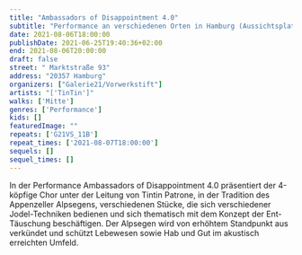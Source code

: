 ```yaml
---
title: "Ambassadors of Disappointment 4.0"
subtitle: "Performance an verschiedenen Orten in Hamburg (Aussichtsplattformen, Balkone, Dächer)"
date: 2021-08-06T18:00:00
publishDate: 2021-06-25T19:40:36+02:00
end: 2021-08-06T20:00:00
draft: false
street: " Marktstraße 93"
address: "20357 Hamburg"
organizers: ["Galerie21/Vorwerkstift"]
artists: "['TinTin']"
walks: ['Mitte']
genres: ['Performance']
kids: []
featuredImage: ""
repeats: ['G21VS_11B']
repeat_times: ['2021-08-07T18:00:00']
sequels: []
sequel_times: []
---
```


In der Performance Ambassadors of Disappointment 4.0 präsentiert der 4-köpfige Chor unter der Leitung von Tintin Patrone, in der Tradition des Appenzeller Alpsegens, verschiedenen Stücke, die sich verschiedener Jodel-Techniken bedienen und sich thematisch mit dem Konzept der Ent-Täuschung beschäftigen. Der Alpsegen wird von erhöhtem Standpunkt aus verkündet und schützt Lebewesen sowie Hab und Gut im akustisch erreichten Umfeld.